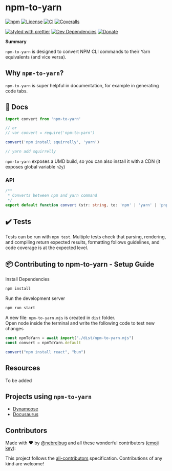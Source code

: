 # npm-to-yarn

<!-- ALL-CONTRIBUTORS-BADGE:START - Do not remove or modify this section -->

[logo]: https://img.shields.io/badge/all_contributors-0-orange.svg 'Number of contributors on All-Contributors'

<!-- ALL-CONTRIBUTORS-BADGE:END -->

[![npm](https://img.shields.io/npm/v/npm-to-yarn)](https://www.npmjs.com/package/npm-to-yarn)
[![License](https://img.shields.io/npm/l/npm-to-yarn)](./LICENSE)
[![CI](https://github.com/nebrelbug/npm-to-yarn/actions/workflows/ci.yml/badge.svg)](https://github.com/nebrelbug/npm-to-yarn/actions/workflows/ci.yml)
[![Coveralls](https://img.shields.io/coveralls/nebrelbug/npm-to-yarn.svg)](https://coveralls.io/github/nebrelbug/npm-to-yarn)

[![styled with prettier](https://img.shields.io/badge/styled_with-prettier-ff69b4.svg)](https://github.com/prettier/prettier)
[![Dev Dependencies](https://img.shields.io/david/dev/nebrelbug/npm-to-yarn)](https://david-dm.org/nebrelbug/npm-to-yarn?type=dev)
[![Donate](https://img.shields.io/badge/donate-paypal-blue.svg)](https://paypal.me/bengubler)

**Summary**

`npm-to-yarn` is designed to convert NPM CLI commands to their Yarn equivalents (and vice versa).

## Why `npm-to-yarn`?

`npm-to-yarn` is super helpful in documentation, for example in generating code tabs.

## 📜 Docs

```js
import convert from 'npm-to-yarn'

// or
// var convert = require('npm-to-yarn')

convert('npm install squirrelly', 'yarn')

// yarn add squirrelly
```

`npm-to-yarn` exposes a UMD build, so you can also install it with a CDN (it exposes global variable `n2y`)

### API

```ts
/**
 * Converts between npm and yarn command
 */
export default function convert (str: string, to: 'npm' | 'yarn' | 'pnpm' | 'bun'): string
```

## ✔️ Tests

Tests can be run with `npm test`. Multiple tests check that parsing, rendering, and compiling return expected results, formatting follows guidelines, and code coverage is at the expected level.

## 📦 Contributing to npm-to-yarn - Setup Guide

Install Dependencies
```sh copy
npm install
```

Run the development server

```sh
npm run start
```

A new file: `npm-to-yarn.mjs` is created in `dist` folder. <br>
Open node inside the terminal and write the following code to test new changes
```js
const npmToYarn = await import("./dist/npm-to-yarn.mjs")
const convert = npmToYarn.default

convert("npm install react", "bun")
```

## Resources

To be added

## Projects using `npm-to-yarn`

- [Dynamoose](https://dynamoosejs.com)
- [Docusaurus](https://docusaurus.io)

## Contributors

Made with ❤ by [@nebrelbug](https://github.com/nebrelbug) and all these wonderful contributors ([emoji key](https://github.com/kentcdodds/all-contributors#emoji-key)):

<!-- ALL-CONTRIBUTORS-LIST:START - Do not remove or modify this section -->
<!-- prettier-ignore-start -->
<!-- markdownlint-disable -->


<!-- markdownlint-enable -->
<!-- prettier-ignore-end -->

<!-- ALL-CONTRIBUTORS-LIST:END -->

This project follows the [all-contributors](https://github.com/kentcdodds/all-contributors) specification. Contributions of any kind are welcome!
